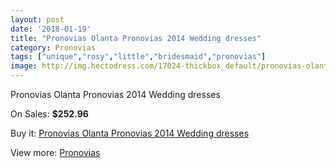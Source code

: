 ```yaml
---
layout: post
date: '2018-01-19'
title: "Pronovias Olanta Pronovias 2014 Wedding dresses"
category: Pronovias
tags: ["unique","rosy","little","bridesmaid","pronovias"]
image: http://img.hectodress.com/17024-thickbox_default/pronovias-olanta-pronovias-2014-wedding-dresses.jpg
---
```

Pronovias Olanta Pronovias 2014 Wedding dresses

On Sales: **$252.96**
<a href="https://www.hectodress.com/pronovias/8091-pronovias-olanta-pronovias-2014-wedding-dresses.html"><amp-img layout="responsive" width="600" height="600" src="//img.hectodress.com/17024-thickbox_default/pronovias-olanta-pronovias-2014-wedding-dresses.jpg" alt="Pronovias Olanta Pronovias 2014 Wedding dresses 0" /></a>
<a href="https://www.hectodress.com/pronovias/8091-pronovias-olanta-pronovias-2014-wedding-dresses.html"><amp-img layout="responsive" width="600" height="600" src="//img.hectodress.com/17027-thickbox_default/pronovias-olanta-pronovias-2014-wedding-dresses.jpg" alt="Pronovias Olanta Pronovias 2014 Wedding dresses 1" /></a>
<a href="https://www.hectodress.com/pronovias/8091-pronovias-olanta-pronovias-2014-wedding-dresses.html"><amp-img layout="responsive" width="600" height="600" src="//img.hectodress.com/17026-thickbox_default/pronovias-olanta-pronovias-2014-wedding-dresses.jpg" alt="Pronovias Olanta Pronovias 2014 Wedding dresses 2" /></a>
<a href="https://www.hectodress.com/pronovias/8091-pronovias-olanta-pronovias-2014-wedding-dresses.html"><amp-img layout="responsive" width="600" height="600" src="//img.hectodress.com/17025-thickbox_default/pronovias-olanta-pronovias-2014-wedding-dresses.jpg" alt="Pronovias Olanta Pronovias 2014 Wedding dresses 3" /></a>

Buy it: [Pronovias Olanta Pronovias 2014 Wedding dresses](https://www.hectodress.com/pronovias/8091-pronovias-olanta-pronovias-2014-wedding-dresses.html "Pronovias Olanta Pronovias 2014 Wedding dresses")

View more: [Pronovias](https://www.hectodress.com/139-pronovias "Pronovias")